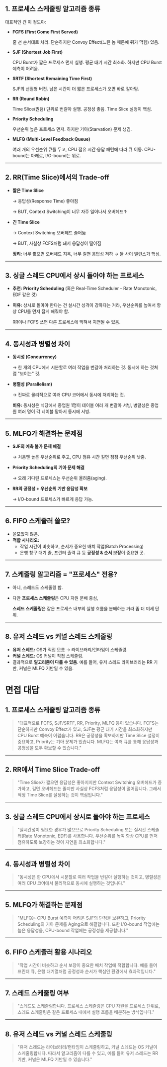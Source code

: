 ## 1. 프로세스 스케줄링 알고리즘 종류

대표적인 건 이 정도야:

- **FCFS (First Come First Served)**
    
    줄 선 순서대로 처리. 단순하지만 Convoy Effect(느린 놈 때문에 뒤가 막힘) 있음.
    
- **SJF (Shortest Job First)**
    
    CPU Burst가 짧은 프로세스 먼저 실행. 평균 대기 시간 최소화. 하지만 CPU Burst 예측이 어려움.
    
- **SRTF (Shortest Remaining Time First)**
    
    SJF의 선점형 버전. 남은 시간이 더 짧은 프로세스가 오면 바로 갈아탐.
    
- **RR (Round Robin)**
    
    Time Slice(퀀텀) 단위로 번갈아 실행. 공정성 좋음. Time Slice 설정이 핵심.
    
- **Priority Scheduling**
    
    우선순위 높은 프로세스 먼저. 하지만 기아(Starvation) 문제 생김.
    
- **MLFQ (Multi-Level Feedback Queue)**
    
    여러 개의 우선순위 큐를 두고, CPU 점유 시간·응답 패턴에 따라 큐 이동. CPU-bound는 아래로, I/O-bound는 위로.
    

---

## 2. RR(Time Slice)에서의 Trade-off

- **짧은 Time Slice**
    
    → 응답성(Response Time) 좋아짐
    
    → BUT, Context Switching이 너무 자주 일어나서 오버헤드↑
    
- **긴 Time Slice**
    
    → Context Switching 오버헤드 줄어듦
    
    → BUT, 사실상 FCFS처럼 돼서 응답성이 떨어짐
    
    **정리:** 너무 짧으면 오버헤드 지옥, 너무 길면 응답성 저하 → 둘 사이 밸런스가 핵심.
    

---

## 3. 싱글 스레드 CPU에서 상시 돌아야 하는 프로세스

- **추천:** **Priority Scheduling** (혹은 Real-Time Scheduler - Rate Monotonic, EDF 같은 것)
- **이유:** 상시로 돌아야 한다는 건 실시간 성격이 강하다는 거라, 우선순위를 높여서 항상 CPU를 먼저 잡게 해줘야 함.
    
    RR이나 FCFS 쓰면 다른 프로세스에 막혀서 지연될 수 있음.
    

---

## 4. 동시성과 병렬성 차이

- **동시성 (Concurrency)**
    
    → 한 개의 CPU에서 시분할로 여러 작업을 번갈아 처리하는 것. 동시에 하는 것처럼 "보이는" 것.
    
- **병렬성 (Parallelism)**
    
    → 진짜로 물리적으로 여러 CPU 코어에서 동시에 처리하는 것.
    
    **비유:** 동시성은 식당에서 종업원 1명이 테이블 여러 개 번갈아 서빙, 병렬성은 종업원 여러 명이 각 테이블 맡아서 동시에 서빙.
    

---

## 5. MLFQ가 해결하는 문제점

- **SJF의 예측 불가 문제 해결**
    
    → 처음엔 높은 우선순위로 주고, CPU 점유 시간 길면 점점 우선순위 낮춤.
    
- **Priority Scheduling의 기아 문제 해결**
    
    → 오래 기다린 프로세스는 우선순위 올려줌(aging).
    
- **RR의 공정성 + 우선순위 기반 응답성 확보**
    
    → I/O-bound 프로세스가 빠르게 응답 가능.
    

---

## 6. FIFO 스케줄러 쓸모?

- 쓸모없지 않음.
- **적합 시나리오:**
    - 작업 시간이 비슷하고, 순서가 중요한 배치 작업(Batch Processing)
    - 은행 창구 대기 줄, 프린터 출력 큐 등 **공정성 & 순서 보장**이 중요한 곳.

---

## 7. 스케줄링 알고리즘 = "프로세스" 전용?

- 아니, 스레드도 스케줄링 함.
- 다만 **프로세스 스케줄링**은 CPU 자원 분배 중심,
    
    **스레드 스케줄링**은 같은 프로세스 내부의 실행 흐름을 분배하는 거라 좀 더 미세 단위.
    

---

## 8. 유저 스레드 vs 커널 스레드 스케줄링

- **유저 스레드:** OS가 직접 모름 → 라이브러리/런타임이 스케줄링.
- **커널 스레드:** OS 커널이 직접 스케줄링.
- 결과적으로 **알고리즘이 다를 수 있음**. 예를 들어, 유저 스레드 라이브러리는 RR 기반, 커널은 MLFQ 기반일 수 있음.

# 면접 대답

## 1. 프로세스 스케줄링 알고리즘 종류

> "대표적으로 FCFS, SJF/SRTF, RR, Priority, MLFQ 등이 있습니다.
FCFS는 단순하지만 Convoy Effect가 있고, SJF는 평균 대기 시간을 최소화하지만 CPU Burst 예측이 어렵습니다.
RR은 공정성을 확보하지만 Time Slice 설정이 중요하고, Priority는 기아 문제가 있습니다.
MLFQ는 여러 큐를 통해 응답성과 공정성을 모두 확보할 수 있습니다."
> 

---

## 2. RR에서 Time Slice Trade-off

> "Time Slice가 짧으면 응답성은 좋아지지만 Context Switching 오버헤드가 증가하고,
길면 오버헤드는 줄지만 사실상 FCFS처럼 응답성이 떨어집니다.
그래서 적정 Time Slice를 설정하는 것이 핵심입니다."
> 

---

## 3. 싱글 스레드 CPU에서 상시로 돌아야 하는 프로세스

> "실시간성이 필요한 경우가 많으므로 Priority Scheduling 또는 실시간 스케줄러(Rate Monotonic, EDF)를 사용합니다.
우선순위를 높여 항상 CPU를 먼저 점유하도록 보장하는 것이 지연을 최소화합니다."
> 

---

## 4. 동시성과 병렬성 차이

> "동시성은 한 CPU에서 시분할로 여러 작업을 번갈아 실행하는 것이고,
병렬성은 여러 CPU 코어에서 물리적으로 동시에 실행하는 것입니다."
> 

---

## 5. MLFQ가 해결하는 문제점

> "MLFQ는 CPU Burst 예측이 어려운 SJF의 단점을 보완하고,
Priority Scheduling의 기아 문제를 Aging으로 해결합니다.
또한 I/O-bound 작업에는 높은 응답성을, CPU-bound 작업에는 공정성을 제공합니다."
> 

---

## 6. FIFO 스케줄러 활용 시나리오

> "작업 시간이 비슷하고 순서 보장이 중요한 배치 작업에 적합합니다.
예를 들어 프린터 큐, 은행 대기열처럼 공정성과 순서가 핵심인 환경에서 효과적입니다."
> 

---

## 7. 스레드 스케줄링 여부

> "스레드도 스케줄링합니다.
프로세스 스케줄링은 CPU 자원을 프로세스 단위로,
스레드 스케줄링은 같은 프로세스 내에서 실행 흐름을 배분하는 방식입니다."
> 

---

## 8. 유저 스레드 vs 커널 스레드 스케줄링

> "유저 스레드는 라이브러리/런타임이 스케줄링하고,
커널 스레드는 OS 커널이 스케줄링합니다.
따라서 알고리즘이 다를 수 있고, 예를 들어 유저 스레드는 RR 기반, 커널은 MLFQ 기반일 수 있습니다."
>
